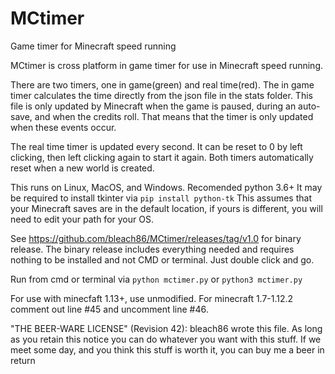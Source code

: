 # MCtimer
Game timer for Minecraft speed running

MCtimer is cross platform in game timer for use in Minecraft speed running. 

There are two timers, one in game(green) and real time(red).
The in game timer calculates the time directly from the json file in the stats folder. 
This file is only updated by Minecraft when the game is paused, during an auto-save, and when the credits roll.
That means that the timer is only updated when these events occur.

The real time timer is updated every second. It can be reset to 0 by left clicking, then left clicking again to start it again.
Both timers automatically reset when a new world is created.

This runs on Linux, MacOS, and Windows. Recomended python 3.6+
It may be required to install tkinter via `pip install python-tk`
This assumes that your Minecraft saves are in the default location, if yours is different, you will need to edit your path for your OS.

See https://github.com/bleach86/MCtimer/releases/tag/v1.0 for binary release. The binary release includes everything needed and requires nothing to be installed and not CMD or terminal. Just double click and go.

Run from cmd or terminal via `python mctimer.py` or `python3 mctimer.py`

For use with minecfaft 1.13+, use unmodified. For minecraft 1.7-1.12.2 comment out line #45 and uncomment line #46.

"THE BEER-WARE LICENSE" (Revision 42):
bleach86 wrote this file. As long as you retain this notice you can do whatever you want with this stuff. If we meet some day, and you think this stuff is worth it, you can buy me a beer in return
